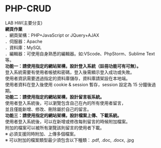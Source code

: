 # PHP-CRUD
LAB HW(主要分支)  
**網頁作業**  
．網頁架構：PHP+JavaScript or JQuery+AJAX  
．伺服器：Apache  
．資料庫：MySQL  
．編輯器：可使用自身熟悉的編輯器。如:VScode、PhpStorm、Sublime Text 等。  
**功能一：請使用指定的網站架構，設計登入系統（註冊功能可有可無）。**  
登入系統需要有使用者帳號和密碼，登入後需顯示登入成功或失敗。  
使用者資訊需要透過指定的資料庫儲存，資料庫請架設在本地端。  
使用者資料在登入後使用 cookie & session 暫存，session 設定為 15 分鐘後過期。  
**功能二：請使用指定的網站架構，設計留言板系統。**  
使用者登入系統後，可以瀏覽包含自己在內的所有使用者留言，  
並且僅能新增、修改、刪除屬於自己的留言。  
**功能三：請使用指定的網站架構，設計檔案上傳、下載系統。**    
使用者登入系統後，可以在新增或修改每則留言的時候附加檔案。  
附加的檔案可以被所有瀏覽該則留言的使用者下載。  
※ 必須支援同時附加、上傳多個檔案。  
※ 可以附加的檔案類型最少須包含以下種類：.pdf, .doc, .docx, .jpg  
